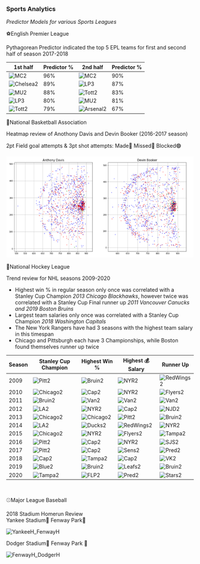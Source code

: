 ### Sports Analytics ###
*Predictor Models for various Sports Leagues*

⚽English Premier League

Pythagorean Predictor indicated the top 5 EPL teams for first and second half of season 2017-2018

| 1st half    | Predictor % | 2nd half    | Predictor % |
| ----------- | ----------- | ----------- | ----------- |
| ![MC2](https://user-images.githubusercontent.com/68663133/139309641-6b18449e-337d-426a-8022-e98516bfd34d.png)| 96%         |![MC2](https://user-images.githubusercontent.com/68663133/139309641-6b18449e-337d-426a-8022-e98516bfd34d.png)| 90%         |   
|![Chelsea2](https://user-images.githubusercontent.com/68663133/139312437-a6bbaf9a-bd8f-40a9-a461-748555aca1a7.png)| 89%         |![LP3](https://user-images.githubusercontent.com/68663133/139311162-b42a3750-55ec-4b18-97e3-f649789ca0cc.png)| 87%         |
| ![MU2](https://user-images.githubusercontent.com/68663133/139309159-56f1182f-72fa-47fc-934e-9178ccebf0cd.png)| 88%         |![Tott2](https://user-images.githubusercontent.com/68663133/139311635-57a3ace1-e859-4da7-b72d-0c1d8ff8925d.png)| 83%         |
| ![LP3](https://user-images.githubusercontent.com/68663133/139311162-b42a3750-55ec-4b18-97e3-f649789ca0cc.png)| 80%         |![MU2](https://user-images.githubusercontent.com/68663133/139309159-56f1182f-72fa-47fc-934e-9178ccebf0cd.png)| 81%         |
| ![Tott2](https://user-images.githubusercontent.com/68663133/139311635-57a3ace1-e859-4da7-b72d-0c1d8ff8925d.png)| 79%         |![Arsenal2](https://user-images.githubusercontent.com/68663133/139311840-6976120e-082e-41fc-84a8-abb76e5cd161.jpg)| 67%         |


🏀National Basketball Association

Heatmap review of Anothony Davis and Devin Booker (2016-2017 season)

2pt Field goal attempts & 3pt shot attempts:
Made🔴
Missed🔵
Blocked🟢

<img src="./AD_DB.png">

<br />

🏒National Hockey League

Trend review for NHL seasons 2009-2020

- Highest win % in regular season only once was correlated with a Stanley Cup Champion *2013 Chicago Blackhawks*, however twice was correlated with a Stanley Cup Final runner up *2011 Vancouver Canucks and 2019 Boston Bruins*
- Largest team salaries only once was correlated with a Stanley Cup Champion *2018 Washington Capitals*
- The New York Rangers have had 3 seasons with the highest team salary in this timespan
- Chicago and Pittsburgh each have 3 Championships, while Boston found themselves runner up twice


|Season| Stanley Cup Champion | Highest Win % | Highest 💰 Salary | Runner Up |
|----  | ---------------------| ------------- | ----------------- | ----------|
|2009  |![Pitt2](https://user-images.githubusercontent.com/68663133/139316852-4d5994d1-613c-45f6-8c8f-ac07dd8c56ce.jpg)|![Bruin2](https://user-images.githubusercontent.com/68663133/139318362-69188494-a426-4ef3-832c-8167393abdc8.jpg)|![NYR2](https://user-images.githubusercontent.com/68663133/139322537-eca526d8-e32e-40f6-96a5-2f1b95297c31.jpg)|![RedWings2](https://user-images.githubusercontent.com/68663133/139323439-270d0d68-bc79-4b46-a0c3-6057067c7f2c.jpg)|
|2010  |![Chicago2](https://user-images.githubusercontent.com/68663133/139317299-127e1748-62ca-45fb-990c-a6fe890a1cc4.jpg)|![Cap2](https://user-images.githubusercontent.com/68663133/139318100-abe57f0c-2424-4d46-a5ac-e0f61d47529b.jpg)|![NYR2](https://user-images.githubusercontent.com/68663133/139322537-eca526d8-e32e-40f6-96a5-2f1b95297c31.jpg)|![Flyers2](https://user-images.githubusercontent.com/68663133/139323480-0d8db156-c9c7-4ca2-a020-c199c1d754e7.jpg)|
|2011  |![Bruin2](https://user-images.githubusercontent.com/68663133/139318362-69188494-a426-4ef3-832c-8167393abdc8.jpg)|![Van2](https://user-images.githubusercontent.com/68663133/139320024-7a418f3f-a5a7-45d9-b99d-58896c5a9ade.png)|![Van2](https://user-images.githubusercontent.com/68663133/139320024-7a418f3f-a5a7-45d9-b99d-58896c5a9ade.png)|![Van2](https://user-images.githubusercontent.com/68663133/139320024-7a418f3f-a5a7-45d9-b99d-58896c5a9ade.png)|
|2012  |![LA2](https://user-images.githubusercontent.com/68663133/139317783-ff507bbd-2b28-4dbf-94bd-5ca8beeb288b.png)|![NYR2](https://user-images.githubusercontent.com/68663133/139322537-eca526d8-e32e-40f6-96a5-2f1b95297c31.jpg)|![Cap2](https://user-images.githubusercontent.com/68663133/139318100-abe57f0c-2424-4d46-a5ac-e0f61d47529b.jpg)|![NJD2](https://user-images.githubusercontent.com/68663133/139324617-39b59bc1-8a6b-4e71-8656-abd5cafe0a24.png)|
|2013  |![Chicago2](https://user-images.githubusercontent.com/68663133/139317299-127e1748-62ca-45fb-990c-a6fe890a1cc4.jpg)|![Chicago2](https://user-images.githubusercontent.com/68663133/139317299-127e1748-62ca-45fb-990c-a6fe890a1cc4.jpg)|![Pitt2](https://user-images.githubusercontent.com/68663133/139316852-4d5994d1-613c-45f6-8c8f-ac07dd8c56ce.jpg)|![Bruin2](https://user-images.githubusercontent.com/68663133/139318362-69188494-a426-4ef3-832c-8167393abdc8.jpg)|
|2014  |![LA2](https://user-images.githubusercontent.com/68663133/139317783-ff507bbd-2b28-4dbf-94bd-5ca8beeb288b.png)|![Ducks2](https://user-images.githubusercontent.com/68663133/139323794-19353074-699e-4f28-9a77-f2ba07d6b361.jpg)|![RedWings2](https://user-images.githubusercontent.com/68663133/139323439-270d0d68-bc79-4b46-a0c3-6057067c7f2c.jpg)|![NYR2](https://user-images.githubusercontent.com/68663133/139322537-eca526d8-e32e-40f6-96a5-2f1b95297c31.jpg)|
|2015  |![Chicago2](https://user-images.githubusercontent.com/68663133/139317299-127e1748-62ca-45fb-990c-a6fe890a1cc4.jpg)|![NYR2](https://user-images.githubusercontent.com/68663133/139322537-eca526d8-e32e-40f6-96a5-2f1b95297c31.jpg)|![Flyers2](https://user-images.githubusercontent.com/68663133/139323480-0d8db156-c9c7-4ca2-a020-c199c1d754e7.jpg)|![Tampa2](https://user-images.githubusercontent.com/68663133/139318795-bcbc60b6-b93d-4957-a252-0337a3117875.jpg)|
|2016  |![Pitt2](https://user-images.githubusercontent.com/68663133/139316852-4d5994d1-613c-45f6-8c8f-ac07dd8c56ce.jpg)|![Cap2](https://user-images.githubusercontent.com/68663133/139318100-abe57f0c-2424-4d46-a5ac-e0f61d47529b.jpg)|![NYR2](https://user-images.githubusercontent.com/68663133/139322537-eca526d8-e32e-40f6-96a5-2f1b95297c31.jpg)|![SJS2](https://user-images.githubusercontent.com/68663133/139325096-ddbd1563-7f91-41b9-9725-747031a9ebc3.png)|
|2017  |![Pitt2](https://user-images.githubusercontent.com/68663133/139316852-4d5994d1-613c-45f6-8c8f-ac07dd8c56ce.jpg)|![Cap2](https://user-images.githubusercontent.com/68663133/139318100-abe57f0c-2424-4d46-a5ac-e0f61d47529b.jpg)|![Sens2](https://user-images.githubusercontent.com/68663133/139323291-9bf10df0-9e8c-426f-a8e8-01475496b6f9.png)|![Pred2](https://user-images.githubusercontent.com/68663133/139322833-32df5a8d-919d-47fb-98a7-bb3d84ce8207.jpg)|
|2018  |![Cap2](https://user-images.githubusercontent.com/68663133/139318100-abe57f0c-2424-4d46-a5ac-e0f61d47529b.jpg)|![Tampa2](https://user-images.githubusercontent.com/68663133/139318795-bcbc60b6-b93d-4957-a252-0337a3117875.jpg)|![Cap2](https://user-images.githubusercontent.com/68663133/139318100-abe57f0c-2424-4d46-a5ac-e0f61d47529b.jpg)|![VK2](https://user-images.githubusercontent.com/68663133/139325314-0ec32426-ce35-42d9-b610-12abb99fbc3f.jpg)|
|2019  |![Blue2](https://user-images.githubusercontent.com/68663133/139318587-f5e47ea0-ff70-480a-97e9-d4e9ab820c00.jpg)|![Bruin2](https://user-images.githubusercontent.com/68663133/139318362-69188494-a426-4ef3-832c-8167393abdc8.jpg)|![Leafs2](https://user-images.githubusercontent.com/68663133/139322697-d636ecd0-3894-4d19-9619-b745960b7c46.jpg)|![Bruin2](https://user-images.githubusercontent.com/68663133/139318362-69188494-a426-4ef3-832c-8167393abdc8.jpg)|
|2020  |![Tampa2](https://user-images.githubusercontent.com/68663133/139318795-bcbc60b6-b93d-4957-a252-0337a3117875.jpg)|![FLP2](https://user-images.githubusercontent.com/68663133/139323880-c83a1bce-3542-4d27-87bb-c9f08b6bf6c9.png)|![Pred2](https://user-images.githubusercontent.com/68663133/139322833-32df5a8d-919d-47fb-98a7-bb3d84ce8207.jpg)|![Stars2](https://user-images.githubusercontent.com/68663133/139325383-6e3a8318-5852-4c74-b39c-97f99ca6a5bc.jpg)|

<br />

⚾Major League Baseball

2018 Stadium Homerun Review
<br />
Yankee Stadium🔵
Fenway Park🔴

![YankeeH_FenwayH](https://user-images.githubusercontent.com/68663133/141380786-b67d965e-543e-4670-ba72-b21dbd8a3ede.png)

Dodger Stadium🔵
Fenway Park 🔴

![FenwayH_DodgerH](https://user-images.githubusercontent.com/68663133/141380819-d3d8dec1-d019-4f66-a0f7-5827657cb433.png)






